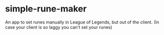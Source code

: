 # simple-rune-maker
An app to set runes manually in League of Legends, but out of the client. (In case your client is so laggy you can't set your runes)
